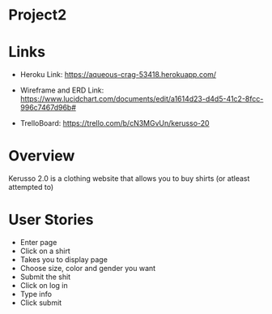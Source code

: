 # Project2

# Links

* Heroku Link: https://aqueous-crag-53418.herokuapp.com/

* Wireframe and ERD Link: https://www.lucidchart.com/documents/edit/a1614d23-d4d5-41c2-8fcc-996c7467d96b#

* TrelloBoard: https://trello.com/b/cN3MGvUn/kerusso-20

# Overview

Kerusso 2.0 is a clothing website that allows you to buy shirts (or atleast attempted to)

# User Stories

* Enter page
* Click on a shirt
* Takes you to display page 
* Choose size, color and gender you want
* Submit the shit
* Click on log in
* Type info
* Click submit